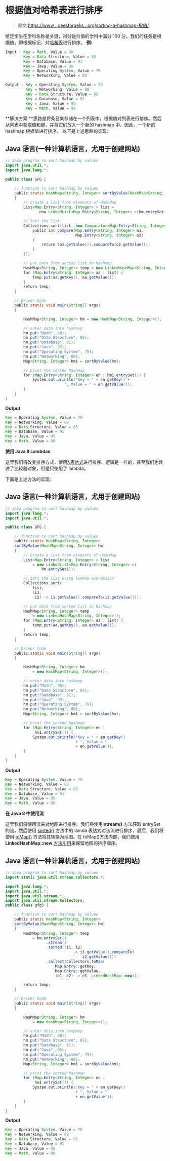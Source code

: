 # 根据值对哈希表进行排序

> 原文:[https://www . geesforgeks . org/sorting-a-hashmap-按值/](https://www.geeksforgeeks.org/sorting-a-hashmap-according-to-values/)

给定学生在学科名称是关键，得分是价值的学科中满分 100 分。我们的任务是根据值，即根据标记，对[哈希表](https://www.geeksforgeeks.org/java-util-hashmap-in-java/)进行排序。
**例:**

```java
Input : Key = Math, Value = 98
        Key = Data Structure, Value = 85
        Key = Database, Value = 91
        Key = Java, Value = 95
        Key = Operating System, Value = 79
        Key = Networking, Value = 80

Output : Key = Operating System, Value = 79
         Key = Networking, Value = 80
         Key = Data Structure, Value = 85
         Key = Database, Value = 91
         Key = Java, Value = 95
         Key = Math, Value = 98
```

**解决方案:**思路是将条目集存储在一个列表中，根据值对列表进行排序。然后从列表中获取值和键，并将它们放入一个新的 hashmap 中。因此，一个新的 hashmap 根据值进行排序。
以下是上述思路的实现:

## Java 语言(一种计算机语言，尤用于创建网站)

```java
// Java program to sort hashmap by values
import java.util.*;
import java.lang.*;

public class GFG {

    // function to sort hashmap by values
    public static HashMap<String, Integer> sortByValue(HashMap<String, Integer> hm)
    {
        // Create a list from elements of HashMap
        List<Map.Entry<String, Integer> > list =
               new LinkedList<Map.Entry<String, Integer> >(hm.entrySet());

        // Sort the list
        Collections.sort(list, new Comparator<Map.Entry<String, Integer> >() {
            public int compare(Map.Entry<String, Integer> o1,
                               Map.Entry<String, Integer> o2)
            {
                return (o1.getValue()).compareTo(o2.getValue());
            }
        });

        // put data from sorted list to hashmap
        HashMap<String, Integer> temp = new LinkedHashMap<String, Integer>();
        for (Map.Entry<String, Integer> aa : list) {
            temp.put(aa.getKey(), aa.getValue());
        }
        return temp;
    }

    // Driver Code
    public static void main(String[] args)
    {

        HashMap<String, Integer> hm = new HashMap<String, Integer>();

        // enter data into hashmap
        hm.put("Math", 98);
        hm.put("Data Structure", 85);
        hm.put("Database", 91);
        hm.put("Java", 95);
        hm.put("Operating System", 79);
        hm.put("Networking", 80);
        Map<String, Integer> hm1 = sortByValue(hm);

        // print the sorted hashmap
        for (Map.Entry<String, Integer> en : hm1.entrySet()) {
            System.out.println("Key = " + en.getKey() +
                          ", Value = " + en.getValue());
        }
    }
}
```

**Output**

```java
Key = Operating System, Value = 79
Key = Networking, Value = 80
Key = Data Structure, Value = 85
Key = Database, Value = 91
Key = Java, Value = 95
Key = Math, Value = 98

```

**使用 Java 8 Lambdas**

这里我们将改变排序方式，使用[λ表达式](https://www.geeksforgeeks.org/lambda-expressions-java-8/)进行排序。逻辑是一样的，甚至我们也传递了比较器对象，但是只使用了 lambda。

下面是上述方法的实现:

## Java 语言(一种计算机语言，尤用于创建网站)

```java
// Java program to sort hashmap by values
import java.lang.*;
import java.util.*;

public class GFG {

    // function to sort hashmap by values
    public static HashMap<String, Integer>
    sortByValue(HashMap<String, Integer> hm)
    {
        // Create a list from elements of HashMap
        List<Map.Entry<String, Integer> > list
            = new LinkedList<Map.Entry<String, Integer> >(
                hm.entrySet());

        // Sort the list using lambda expression
        Collections.sort(
            list,
            (i1,
             i2) -> i1.getValue().compareTo(i2.getValue()));

        // put data from sorted list to hashmap
        HashMap<String, Integer> temp
            = new LinkedHashMap<String, Integer>();
        for (Map.Entry<String, Integer> aa : list) {
            temp.put(aa.getKey(), aa.getValue());
        }
        return temp;
    }

    // Driver Code
    public static void main(String[] args)
    {

        HashMap<String, Integer> hm
            = new HashMap<String, Integer>();

        // enter data into hashmap
        hm.put("Math", 98);
        hm.put("Data Structure", 85);
        hm.put("Database", 91);
        hm.put("Java", 95);
        hm.put("Operating System", 79);
        hm.put("Networking", 80);
        Map<String, Integer> hm1 = sortByValue(hm);

        // print the sorted hashmap
        for (Map.Entry<String, Integer> en :
             hm1.entrySet()) {
            System.out.println("Key = " + en.getKey()
                               + ", Value = "
                               + en.getValue());
        }
    }
}
```

**Output**

```java
Key = Operating System, Value = 79
Key = Networking, Value = 80
Key = Data Structure, Value = 85
Key = Database, Value = 91
Key = Java, Value = 95
Key = Math, Value = 98

```

**在 Java 8 中使用流**

这里我们将使用流来对地图进行排序。我们将使用 **stream()** 方法获取 entrySet 的流，然后使用 [sorted()](https://www.geeksforgeeks.org/stream-sorted-in-java/) 方法中的 lamda 表达式对该流进行排序，最后，我们将使用 [toMap()](https://www.geeksforgeeks.org/collectors-tomap-method-in-java-with-examples/) 方法将其转换为地图。在 toMap()方法内部，我们使用 **LinkedHashMap::new** [方法引用](https://www.geeksforgeeks.org/method-references-in-java-with-examples/)来保留地图的排序顺序。

## Java 语言(一种计算机语言，尤用于创建网站)

```java
// Java program to sort hashmap by values
import static java.util.stream.Collectors.*;

import java.lang.*;
import java.util.*;
import java.util.stream.*;
import java.util.stream.Collectors;
public class gfg3 {

    // function to sort hashmap by values
    public static HashMap<String, Integer>
    sortByValue(HashMap<String, Integer> hm)
    {
        HashMap<String, Integer> temp
            = hm.entrySet()
                  .stream()
                  .sorted((i1, i2)
                              -> i1.getValue().compareTo(
                                  i2.getValue()))
                  .collect(Collectors.toMap(
                      Map.Entry::getKey,
                      Map.Entry::getValue,
                      (e1, e2) -> e1, LinkedHashMap::new));

        return temp;
    }

    // Driver Code
    public static void main(String[] args)
    {

        HashMap<String, Integer> hm
            = new HashMap<String, Integer>();

        // enter data into hashmap
        hm.put("Math", 98);
        hm.put("Data Structure", 85);
        hm.put("Database", 91);
        hm.put("Java", 95);
        hm.put("Operating System", 79);
        hm.put("Networking", 80);
        Map<String, Integer> hm1 = sortByValue(hm);

        // print the sorted hashmap
        for (Map.Entry<String, Integer> en :
             hm1.entrySet()) {
            System.out.println("Key = " + en.getKey()
                               + ", Value = "
                               + en.getValue());
        }
    }
}
```

**Output**

```java
Key = Operating System, Value = 79
Key = Networking, Value = 80
Key = Data Structure, Value = 85
Key = Database, Value = 91
Key = Java, Value = 95
Key = Math, Value = 98

```